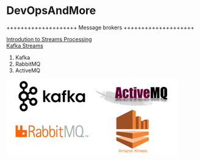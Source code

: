 # DevOpsAndMore

++++++++++++++++++++ Message brokers ++++++++++++++++++++ 

[Introdution to Streams Processing](https://medium.com/stream-processing/what-is-stream-processing-1eadfca11b97)  
[Kafka Streams](https://www.confluent.io/blog/introducing-kafka-streams-stream-processing-made-simple/)  

1. Kafka
2. RabbitMQ
3. ActiveMQ

![message_brokers](message_brokers.png)
